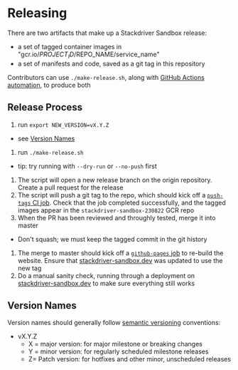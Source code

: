 # Releasing

There are two artifacts that make up a Stackdriver Sandbox release:
- a set of tagged container images in "gcr.io/$PROJECT_ID/$REPO_NAME/service_name"
- a set of manifests and code, saved as a git tag in this repository

Contributors can use `./make-release.sh`, along with [GitHub Actions automation](https://github.com/GoogleCloudPlatform/stackdriver-sandbox/tree/master/.github/workflows), to produce both

## Release Process
1. run `export NEW_VERSION=vX.Y.Z`
  - see [Version Names](#version-names)
1. run `./make-release.sh`
  - tip: try running with `--dry-run` or `--no-push` first
1. The script will open a new release branch on the origin repository. Create a pull request for the release
1. The script will push a git tag to the repo, which should kick off a [`push-tags` CI job](https://github.com/GoogleCloudPlatform/stackdriver-sandbox/blob/master/.github/workflows/push-tags.yml).
   Check that the job completed successfully, and the tagged images appear in the `stackdriver-sandbox-230822` GCR repo
1. When the PR has been reviewed and throughly tested, merge it into master
  - Don't squash; we must keep the tagged commit in the git history
1. The merge to master should kick off a [`github-pages` job](https://github.com/GoogleCloudPlatform/stackdriver-sandbox/deployments/activity_log?environment=github-pages) 
   to re-build the website. Ensure that [stackdriver-sandbox.dev](https://stackdriver-sandbox.dev/) was updated to use the new tag
1. Do a manual sanity check, running through a deployment on  [stackdriver-sandbox.dev](https://stackdriver-sandbox.dev/) to make sure everything still works

## Version Names
Version names should generally follow [semantic versioning](https://semver.org/) conventions:
- vX.Y.Z
  - X = major version: for major milestone or breaking changes
  - Y = minor version: for regularly scheduled milestone releases
  - Z=  Patch version: for hotfixes and other minor, unscheduled releases
